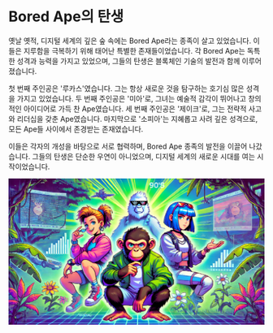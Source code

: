# Bored Ape의 탄생

옛날 옛적, 디지털 세계의 깊은 숲 속에는 Bored Ape라는 종족이 살고 있었습니다. 이들은 지루함을 극복하기 위해 태어난 특별한 존재들이었습니다. 각 Bored Ape는 독특한 성격과 능력을 가지고 있었으며, 그들의 탄생은 블록체인 기술의 발전과 함께 이루어졌습니다.

첫 번째 주인공은 '루카스'였습니다. 그는 항상 새로운 것을 탐구하는 호기심 많은 성격을 가지고 있었습니다. 두 번째 주인공은 '미아'로, 그녀는 예술적 감각이 뛰어나고 창의적인 아이디어로 가득 찬 Ape였습니다. 세 번째 주인공은 '제이크'로, 그는 전략적 사고와 리더십을 갖춘 Ape였습니다. 마지막으로 '소피아'는 지혜롭고 사려 깊은 성격으로, 모든 Ape들 사이에서 존경받는 존재였습니다.

이들은 각자의 개성을 바탕으로 서로 협력하며, Bored Ape 종족의 발전을 이끌어 나갔습니다. 그들의 탄생은 단순한 우연이 아니었으며, 디지털 세계의 새로운 시대를 여는 시작이었습니다.

![Bored Ape의 탄생](../images/01.png)
